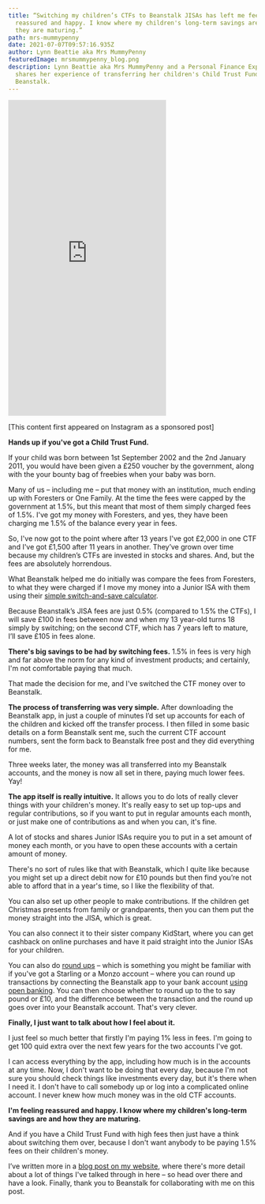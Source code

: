 ```yaml
---
title: “Switching my children’s CTFs to Beanstalk JISAs has left me feeling
  reassured and happy. I know where my children's long-term savings are and how
  they are maturing.”
path: mrs-mummypenny
date: 2021-07-07T09:57:16.935Z
author: Lynn Beattie aka Mrs MummyPenny
featuredImage: mrsmummypenny_blog.png
description: Lynn Beattie aka Mrs MummyPenny and a Personal Finance Expert,
  shares her experience of transferring her children's Child Trust Funds to
  Beanstalk.
---
```


<iframe src="https://www.instagram.com/tv/CON8YD4AVr8/embed" width="320" height="640" frameborder="0"></iframe>

[This content first appeared on Instagram as a sponsored post]

**Hands up if you've got a Child Trust Fund.** 

If your child was born between 1st September 2002 and the 2nd January 2011, you would have been given a £250 voucher by the government, along with the your bounty bag of freebies when your baby was born. 

Many of us – including me – put that money with an institution, much ending up with Foresters or One Family. At the time the fees were capped by the government at 1.5%, but this meant that most of them simply charged fees of 1.5%. I've got my money with Foresters, and yes, they have been charging me 1.5% of the balance every year in fees.

So, I've now got to the point where after 13 years I've got £2,000 in one CTF and I've got £1,500 after 11 years in another. They’ve grown over time because my children’s CTFs are invested in stocks and shares. And, but the fees are absolutely horrendous. 

What Beanstalk helped me do initially was compare the fees from Foresters, to what they were charged if I move my money into a Junior ISA with them using their [simple switch-and-save calculator](https://beanstalkapp.co.uk/switch-and-save).

Because Beanstalk’s JISA fees are just 0.5% (compared to 1.5% the CTFs), I will save £100 in fees between now and when my 13 year-old turns 18 simply by switching; on the second CTF, which has 7 years left to mature, I’ll save £105 in fees alone. 

**There's big savings to be had by switching fees.** 1.5% in fees is very high and far above the norm for any kind of investment products; and certainly, I'm not comfortable paying that much. 

That made the decision for me, and I've switched the CTF money over to Beanstalk. 

**The process of transferring was very simple.** After downloading the Beanstalk app, in just a couple of minutes I’d set up accounts for each of the children and kicked off the transfer process. I then filled in some basic details on a form Beanstalk sent me, such the current CTF account numbers, sent the form back to Beanstalk free post and they did everything for me. 

Three weeks later, the money was all transferred into my Beanstalk accounts, and the money is now all set in there, paying much lower fees. Yay!

**The app itself is really intuitive.** It allows you to do lots of really clever things with your children's money. It's really easy to set up top-ups and regular contributions, so if you want to put in regular amounts each month, or just make one of contributions as and when you can, it's fine. 

A lot of stocks and shares Junior ISAs require you to put in a set amount of money each month, or you have to open these accounts with a certain amount of money. 

There's no sort of rules like that with Beanstalk, which I quite like because you might set up a direct debit now for £10 pounds but then find you’re not able to afford that in a year's time, so I like the flexibility of that. 

You can also set up other people to make contributions. If the children get Christmas presents from family or grandparents, then you can them put the money straight into the JISA, which is great. 

You can also connect it to their sister company KidStart, where you can get cashback on online purchases and have it paid straight into the Junior ISAs for your children. 

You can also do [round ups](https://beanstalkapp.co.uk/articles/how-round-ups-work) – which is something you might be familiar with if you've got a Starling or a Monzo account – where you can round up transactions by connecting the Beanstalk app to your bank account [using open banking](https://beanstalkapp.co.uk/blog/what-is-open-banking). You can then choose whether to round up to the to say pound or £10, and the difference between the transaction and the round up goes over into your Beanstalk account. That's very clever. 

**Finally, I just want to talk about how I feel about it.**

I just feel so much better that firstly I'm paying 1% less in fees. I'm going to get 100 quid extra over the next few years for the two accounts I've got. 

I can access everything by the app, including how much is in the accounts at any time. Now, I don't want to be doing that every day, because I'm not sure you should check things like investments every day, but it's there when I need it. I don't have to call somebody up or log into a complicated online account. I never knew how much money was in the old CTF accounts.

**I'm feeling reassured and happy. I know where my children's long-term savings are and how they are maturing.**

And if you have a Child Trust Fund with high fees then just have a think about switching them over, because I don't want anybody to be paying 1.5% fees on their children's money.

I’ve written more in a [blog post on my website](https://www.mrsmummypenny.co.uk/review-transferring-a-child-trust-fund-to-a-junior-isa-beanstalk/), where there's more detail about a lot of things I've talked through in here – so head over there and have a look. Finally, thank you to Beanstalk for collaborating with me on this post.